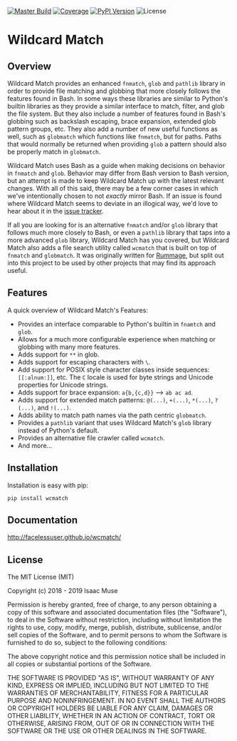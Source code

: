 [![Master Build][github-ci-image]][github-ci-link]
[![Coverage][codecov-image]][codecov-link]
[![PyPI Version][pypi-image]][pypi-link]
![License][license-image-mit]
# Wildcard Match

## Overview

Wildcard Match provides an enhanced `fnmatch`, `glob` and `pathlib` library in order to provide file matching and
globbing that more closely follows the features found in Bash. In some ways these libraries are similar to Python's
builtin libraries as they provide a similar interface to match, filter, and glob the file system. But they also include
a number of features found in Bash's globbing such as backslash escaping, brace expansion, extended glob pattern groups,
etc. They also add a number of new useful functions as well, such as `globmatch` which functions like `fnmatch`, but for
paths. Paths that would normally be returned when providing `glob` a pattern should also be properly match in
`globmatch`.

Wildcard Match uses Bash as a guide when making decisions on behavior in `fnmatch` and `glob`. Behavior may differ from
Bash version to Bash version, but an attempt is made to keep Wildcard Match up with the latest relevant changes. With
all of this said, there may be a few corner cases in which we've intentionally chosen to not *exactly* mirror Bash. If
an issue is found where Wildcard Match seems to deviate in an illogical way, we'd love to hear about it in the
[issue tracker](https://github.com/facelessuser/wcmatch/issues).

If all you are looking for is an alternative `fnmatch` and/or `glob` library that follows much more closely to Bash, or
even a `pathlib` library that taps into a more advanced `glob` library,  Wildcard Match has you covered, but Wildcard
Match also adds a file search utility called `wcmatch` that is built on top of `fnmatch` and `globmatch`. It was
originally written for [Rummage](https://github.com/facelessuser/Rummage), but split out into this project to be used by
other projects that may find its approach useful.

## Features

A quick overview of Wildcard Match's Features:

- Provides an interface comparable to Python's builtin in `fnamtch` and `glob`.
- Allows for a much more configurable experience when matching or globbing with many more features.
- Adds support for `**` in glob.
- Adds support for escaping characters with `\`.
- Add support for POSIX style character classes inside sequences: `[[:alnum:]]`, etc. The `C` locale is used for byte
  strings and Unicode properties for Unicode strings.
- Adds support for brace expansion: `a{b,{c,d}}` --> `ab ac ad`.
- Adds support for extended match patterns: `@(...)`, `+(...)`, `*(...)`, `?(...)`, and `!(...)`.
- Adds ability to match path names via the path centric `globmatch`.
- Provides a `pathlib` variant that uses Wildcard Match's `glob` library instead of Python's default.
- Provides an alternative file crawler called `wcmatch`.
- And more...

## Installation

Installation is easy with pip:

```
pip install wcmatch
```

## Documentation

http://facelessuser.github.io/wcmatch/

## License

The MIT License (MIT)

Copyright (c) 2018 - 2019 Isaac Muse

Permission is hereby granted, free of charge, to any person obtaining a copy
of this software and associated documentation files (the "Software"), to deal
in the Software without restriction, including without limitation the rights
to use, copy, modify, merge, publish, distribute, sublicense, and/or sell
copies of the Software, and to permit persons to whom the Software is
furnished to do so, subject to the following conditions:

The above copyright notice and this permission notice shall be included in all
copies or substantial portions of the Software.

THE SOFTWARE IS PROVIDED "AS IS", WITHOUT WARRANTY OF ANY KIND, EXPRESS OR
IMPLIED, INCLUDING BUT NOT LIMITED TO THE WARRANTIES OF MERCHANTABILITY,
FITNESS FOR A PARTICULAR PURPOSE AND NONINFRINGEMENT. IN NO EVENT SHALL THE
AUTHORS OR COPYRIGHT HOLDERS BE LIABLE FOR ANY CLAIM, DAMAGES OR OTHER
LIABILITY, WHETHER IN AN ACTION OF CONTRACT, TORT OR OTHERWISE, ARISING FROM,
OUT OF OR IN CONNECTION WITH THE SOFTWARE OR THE USE OR OTHER DEALINGS IN THE
SOFTWARE.

[github-ci-image]: https://github.com/facelessuser/wcmatch/workflows/master/badge.svg
[github-ci-link]: https://github.com/facelessuser/wcmatch/actions?workflow=master
[codecov-image]: https://img.shields.io/codecov/c/github/facelessuser/wcmatch/master.svg
[codecov-link]: https://codecov.io/github/facelessuser/wcmatch
[pypi-image]: https://img.shields.io/pypi/v/wcmatch.svg?logo=python&logoColor=white
[pypi-link]: https://pypi.python.org/pypi/wcmatch
[license-image-mit]: https://img.shields.io/badge/license-MIT-blue.svg
